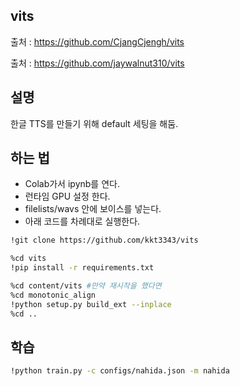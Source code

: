 ## vits

출처 : https://github.com/CjangCjengh/vits

출처 : https://github.com/jaywalnut310/vits

## 설명

한글 TTS를 만들기 위해 default 세팅을 해둠.

## 하는 법
- Colab가서 ipynb를 연다.
- 런타임 GPU 설정 한다.
- filelists/wavs 안에 보이스를 넣는다.
- 아래 코드를 차례대로 실행한다.
```sh
!git clone https://github.com/kkt3343/vits
```
```sh
%cd vits
!pip install -r requirements.txt
```

```sh
%cd content/vits #만약 재시작을 했다면
%cd monotonic_align
!python setup.py build_ext --inplace
%cd ..
```

## 학습
```sh
!python train.py -c configs/nahida.json -m nahida
```
